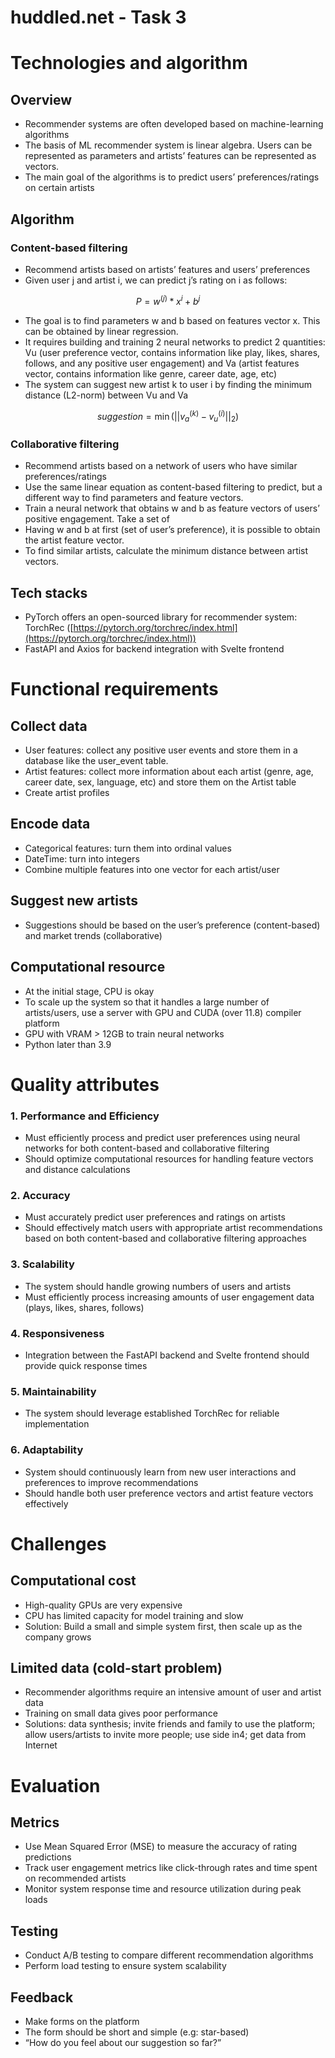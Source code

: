 # huddled.net - Task 3

# Technologies and algorithm

## Overview

- Recommender systems are often developed based on machine-learning algorithms
- The basis of ML recommender system is linear algebra. Users can be represented as parameters and artists’ features can be represented as vectors.
- The main goal of the algorithms is to predict users’ preferences/ratings on certain artists

## Algorithm

### Content-based filtering

- Recommend artists based on artists’ features and users’ preferences
- Given user j and artist i, we can predict j’s rating on i as follows:

$$
P = w^{(j)}*x^{i} + b^{j}
$$

- The goal is to find parameters w and b based on features vector x. This can be obtained by linear regression.
- It requires building and training 2 neural networks to predict 2 quantities: Vu (user preference vector, contains information like play, likes, shares, follows, and any positive user engagement) and Va (artist features vector, contains information like genre, career date, age, etc)
- The system can suggest new artist k to user i by finding the minimum distance (L2-norm) between Vu and Va

$$
suggestion = \min(||v_a^{(k)} - v_u^{(i)}||_2)
$$

### Collaborative filtering

- Recommend artists based on a network of users who have similar preferences/ratings
- Use the same linear equation as content-based filtering to predict, but a different way to find parameters and feature vectors.
- Train a neural network that obtains w and b as feature vectors of users’ positive engagement. Take a set of
- Having w and b at first (set of user’s preference), it is possible to obtain the artist feature vector.
- To find similar artists, calculate the minimum distance between artist vectors.

## Tech stacks

- PyTorch offers an open-sourced library for recommender system: TorchRec ([https://pytorch.org/torchrec/index.html](https://pytorch.org/torchrec/index.html))
- FastAPI and Axios for backend integration with Svelte frontend

# Functional requirements

## Collect data

- User features: collect any positive user events and store them in a database like the user_event table.
- Artist features: collect more information about each artist (genre, age, career date, sex, language, etc) and store them on the Artist table
- Create artist profiles

## Encode data

- Categorical features: turn them into ordinal values
- DateTime: turn into integers
- Combine multiple features into one vector for each artist/user

## Suggest new artists

- Suggestions should be based on the user’s preference (content-based) and market trends (collaborative)

## Computational resource

- At the initial stage, CPU is okay
- To scale up the system so that it handles a large number of artists/users, use a server with GPU and CUDA (over 11.8) compiler platform
- GPU with VRAM > 12GB to train neural networks
- Python later than 3.9

# Quality attributes

### 1. Performance and Efficiency

- Must efficiently process and predict user preferences using neural networks for both content-based and collaborative filtering
- Should optimize computational resources for handling feature vectors and distance calculations

### 2. Accuracy

- Must accurately predict user preferences and ratings on artists
- Should effectively match users with appropriate artist recommendations based on both content-based and collaborative filtering approaches

### 3. Scalability

- The system should handle growing numbers of users and artists
- Must efficiently process increasing amounts of user engagement data (plays, likes, shares, follows)

### 4. Responsiveness

- Integration between the FastAPI backend and Svelte frontend should provide quick response times

### 5. Maintainability

- The system should leverage established TorchRec for reliable implementation

### 6. Adaptability

- System should continuously learn from new user interactions and preferences to improve recommendations
- Should handle both user preference vectors and artist feature vectors effectively

# Challenges

## Computational cost

- High-quality GPUs are very expensive
- CPU has limited capacity for model training and slow
- Solution: Build a small and simple system first, then scale up as the company grows

## Limited data (cold-start problem)

- Recommender algorithms require an intensive amount of user and artist data
- Training on small data gives poor performance
- Solutions: data synthesis; invite friends and family to use the platform; allow users/artists to invite more people; use side in4; get data from Internet

# Evaluation

## Metrics

- Use Mean Squared Error (MSE) to measure the accuracy of rating predictions
- Track user engagement metrics like click-through rates and time spent on recommended artists
- Monitor system response time and resource utilization during peak loads

## Testing

- Conduct A/B testing to compare different recommendation algorithms
- Perform load testing to ensure system scalability

## Feedback

- Make forms on the platform
- The form should be short and simple (e.g: star-based)
- “How do you feel about our suggestion so far?”